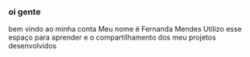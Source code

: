 ### oi gente 
bem vindo ao minha conta
Meu nome é Fernanda Mendes
Utilizo esse espaço para aprender e o compartilhamento dos meu projetos desenvolvidos
<!--
**fehms26/fehms26** is a ✨ _special_ ✨ repository because its `README.md` (this file) appears on your GitHub profile.

ºstou inspirada nesse curso
ºestou vindo do alura 
se quiser entrar em contato comigo vc pode mnadar um email
nanda260407@gmail.com
